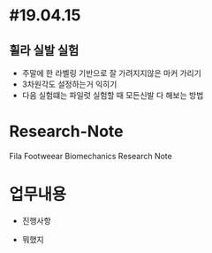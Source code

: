 #19.04.15
=========
## 휠라 실발 실험
 * 주말에 한 라벨링 기반으로 잘 가려지지않은 마커 가리기 
 * 3차원각도 설정하는거 익히기
 * 다음 실험떄는 파일럿 실험할 때 모든신발 다 해보는 방법
 
 ## 












# Research-Note
Fila Footweear Biomechanics Research Note

# 업무내용

- 진행사항

- 뭐했지
